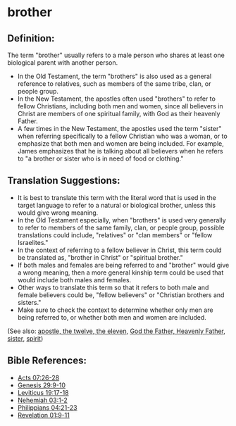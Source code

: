 # brother #

## Definition: ##

The term "brother" usually refers to a male person who shares at least one biological parent with another person.

* In the Old Testament, the term "brothers" is also used as a general reference to relatives, such as members of the same tribe, clan, or people group.
* In the New Testament, the apostles often used "brothers" to refer to fellow Christians, including both men and women, since all believers in Christ are members of one spiritual family, with God as their heavenly Father.
* A few times in the New Testament, the apostles used the term "sister" when referring specifically to a fellow Christian who was a woman, or to emphasize that both men and women are being included. For example, James emphasizes that he is talking about all believers when he refers to "a brother or sister who is in need of food or clothing."

## Translation Suggestions: ##

* It is best to translate this term with the literal word that is used in the target language to refer to a natural or biological brother, unless this would give wrong meaning.
* In the Old Testament especially, when "brothers" is used very generally to refer to members of the same family, clan, or people group, possible translations could include, "relatives" or "clan members" or "fellow Israelites."
* In the context of referring to a fellow believer in Christ, this term could be translated as, "brother in Christ" or "spiritual brother."
* If both males and females are being referred to and "brother" would give a wrong meaning, then a more general kinship term could be used that would include both males and females.
* Other ways to translate this term so that it refers to both male and female believers could be, "fellow believers" or "Christian brothers and sisters."
* Make sure to check the context to determine whether only men are being referred to, or whether both men and women are included.

(See also: [apostle, the twelve, the eleven](../kt/apostle.md), [God the Father, Heavenly Father](../kt/godthefather.md), [sister](../other/sister.md), [spirit](../kt/spirit.md))

## Bible References: ##

* [Acts 07:26-28](https://door43.org/en/bible/notes/act/07/26)
* [Genesis 29:9-10](https://door43.org/en/bible/notes/gen/29/09)
* [Leviticus 19:17-18](https://door43.org/en/bible/notes/lev/19/17)
* [Nehemiah 03:1-2](https://door43.org/en/bible/notes/neh/03/01)
* [Philippians 04:21-23](https://door43.org/en/bible/notes/php/04/21)
* [Revelation 01:9-11](https://door43.org/en/bible/notes/rev/01/09)
